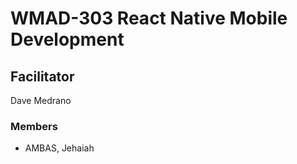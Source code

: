 # WMAD-303 React Native Mobile Development

## Facilitator
Dave Medrano

### Members
- AMBAS, Jehaiah
